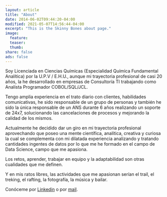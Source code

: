 ```yaml
---
layout: article
title: "About"
date: 2014-06-02T09:44:20-04:00
modified: 2021-05-07T14:56:44-04:00
excerpt: "This is the Skinny Bones about page."
image:
  feature:
  teaser:
  thumb:
share: false
ads: false
---
```


Soy Licenciada en Ciencias Químicas (Especialidad Química Fundamental Analítica) por la U.P.V / E.H.U., aunque mi trayectoria profesional de casi 20 años, la he desarrollado en empresas de Consultoría TI trabajando como Analista Programador COBOL/SQL/JCL.

Tengo amplia experiencia en el trato diario con clientes, habilidades comunicativas, he sido responsable de un grupo de personas y también he sido la única responsable de un ANS durante 6 años realizando un soporte de 24x7, solucionando las cancelaciones de procesos y mejorando la calidad de los mismos. 

Actualmente he decidido dar un giro en mi trayectoria profesional aprovechando que poseo una mente científica, analítica, creativa y curiosa la cual se complementa con mi dilatada experiencia analizando y tratando cantidades ingentes de datos por lo que me he formado en el campo de Data Science, campo que me apasiona.

Los retos, aprender, trabajar en equipo y la adaptabilidad son otras cualidades que me definen.

Y en mis ratos libres, las actividades que me apasionan serían el trail, el treking, el rafting, la fotografía, la música y bailar. 

Conóceme por [Linkedin](https://www.linkedin.com/in/sonia-dosio-revenga-17812245) o por [mail](mailto:sondr62@gmail.com).






